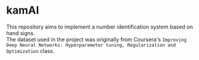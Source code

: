 # kamAI

This repository aims to implement a number identification system based on hand signs.  
The dataset used in the project was originally from Coursera's `Improving Deep Neural Networks: Hyperparameter tuning, Regularization and Optimization` class.